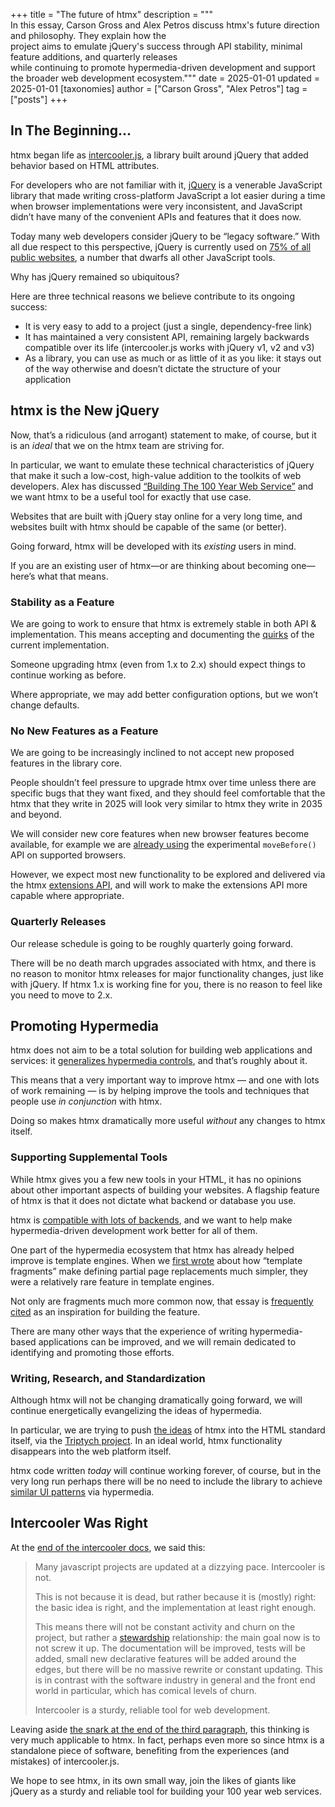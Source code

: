 +++
title = "The future of htmx"
description = """\
  In this essay, Carson Gross and Alex Petros discuss htmx's future direction and philosophy. They explain how the \
  project aims to emulate jQuery's success through API stability, minimal feature additions, and quarterly releases \
  while continuing to promote hypermedia-driven development and support the broader web development ecosystem."""
date = 2025-01-01
updated = 2025-01-01
[taxonomies]
author = ["Carson Gross", "Alex Petros"]
tag = ["posts"]
+++

## In The Beginning...

htmx began life as [intercooler.js](https://intercoolerjs.org), a library built around jQuery that added behavior based
on HTML attributes. 

For developers who are not familiar with it, [jQuery](https://jquery.com/) is a venerable JavaScript
library that made writing cross-platform JavaScript a lot easier during a time when browser implementations were very
inconsistent, and JavaScript didn’t have many of the convenient APIs and features that it does now.

Today many web developers consider jQuery to be “legacy software.” With all due respect to this perspective, jQuery is 
currently used on [75% of all public websites](https://w3techs.com/technologies/overview/javascript_library), a number that dwarfs all other JavaScript tools.

Why has jQuery remained so ubiquitous?

Here are three technical reasons we believe contribute to its ongoing success:

* It is very easy to add to a project (just a single, dependency-free link)
* It has maintained a very consistent API, remaining largely backwards compatible over its life (intercooler.js works
  with jQuery v1, v2 and v3)
* As a library, you can use as much or as little of it as you like: it stays out of the way otherwise and doesn’t
  dictate the structure of your application

## htmx is the New jQuery

Now, that’s a ridiculous (and arrogant) statement to make, of course, but it is an *ideal* that we on the htmx team are
striving for.

In particular, we want to emulate these technical characteristics of jQuery that make it such a low-cost, high-value
addition to the toolkits of web developers. Alex has
discussed [“Building The 100 Year Web Service”](https://www.youtube.com/watch?v=lASLZ9TgXyc) and we want htmx to be a
useful tool for exactly that use case.

Websites that are built with jQuery stay online for a very long time, and websites built with htmx should be capable of
the same (or better).

Going forward, htmx will be developed with its *existing* users in mind.

If you are an existing user of htmx—or are thinking about becoming one—here’s what that means.

### Stability as a Feature

We are going to work to ensure that htmx is extremely stable in both API & implementation. This means accepting and
documenting the [quirks](https://htmx.org/quirks/) of the current implementation.

Someone upgrading htmx (even from 1.x to 2.x) should expect things to continue working as before.

Where appropriate, we may add better configuration options, but we won’t change defaults.

### No New Features as a Feature

We are going to be increasingly inclined to not accept new proposed features in the library core.

People shouldn’t feel pressure to upgrade htmx over time unless there are specific bugs that they want fixed, and they
should feel comfortable that the htmx that they write in 2025 will look very similar to htmx they write in 2035 and
beyond.

We will consider new core features when new browser features become available, for example we
are [already using](https://htmx.org/examples/move-before/) the experimental `moveBefore()` API on supported browsers.

However, we expect most new functionality to be explored and delivered via the
htmx [extensions API](https://htmx.org/extensions/), and will work to make the extensions API more capable where
appropriate.

### Quarterly Releases

Our release schedule is going to be roughly quarterly going forward.

There will be no death march upgrades associated with htmx, and there is no reason to monitor htmx releases for major
functionality changes, just like with jQuery. If htmx 1.x is working fine for you, there is no reason to feel like you
need to move to 2.x.

## Promoting Hypermedia

htmx does not aim to be a total solution for building web applications and services:
it [generalizes hypermedia controls](https://dl.acm.org/doi/pdf/10.1145/3648188.3675127), and that’s roughly about it.

This means that a very important way to improve htmx — and one with lots of work remaining — is by helping improve the tools
and techniques that people use *in conjunction* with htmx.

Doing so makes htmx dramatically more useful _without_ any changes to htmx itself.

### Supporting Supplemental Tools

While htmx gives you a few new tools in your HTML, it has no opinions about other important aspects of building your
websites. A flagship feature of htmx is that it does not dictate what backend or database you use.

htmx is [compatible with lots of backends](https://htmx.org/essays/hypermedia-on-whatever-youd-like/), and we want to
help make hypermedia-driven development work better for all of them.

One part of the hypermedia ecosystem that htmx has already helped improve is template engines. When
we [first wrote](https://htmx.org/essays/template-fragments/) about how “template fragments” make defining partial page
replacements much simpler, they were a relatively rare feature in template engines.

Not only are fragments much more common now, that essay
is [frequently](https://github.com/mitsuhiko/minijinja/issues/260) [cited](https://github.com/sponsfreixes/jinja2-fragments)
as an inspiration for building the feature.

There are many other ways that the experience of writing hypermedia-based applications can be improved, and we will
remain dedicated to identifying and promoting those efforts.

### Writing, Research, and Standardization

Although htmx will not be changing dramatically going forward, we will continue energetically evangelizing the ideas of
hypermedia.

In particular, we are trying to push [the ideas](https://dl.acm.org/doi/pdf/10.1145/3648188.3675127) of htmx into the
HTML standard itself, via the [Triptych project](https://alexanderpetros.com/triptych/). In an ideal world, htmx
functionality disappears into the web platform itself.

htmx code written *today* will continue working forever, of course, but in the very long run perhaps there will be no
need to include the library to achieve [similar UI patterns](https://htmx.org/examples) via hypermedia.

## Intercooler Was Right

At the [end of the intercooler docs](https://intercoolerjs.org/docs#philosophy), we said this:

> Many javascript projects are updated at a dizzying pace. Intercooler is not.
>
> This is not because it is dead, but rather because it is (mostly) right: the basic idea is right, and the implementation
at least right enough.
>
> This means there will not be constant activity and churn on the project, but rather
a [stewardship](https://en.wikipedia.org/wiki/Stewardship_\(theology\)) relationship: the main goal now is to not screw
it up. The documentation will be improved, tests will be added, small new declarative features will be added around the
edges, but there will be no massive rewrite or constant updating. This is in contrast with the software industry in
general and the front end world in particular, which has comical levels of churn.
>
> Intercooler is a sturdy, reliable tool for web development.

Leaving aside [the snark at the end of the third paragraph](https://www.youtube.com/watch?v=zGyAWH5btwY), this thinking
is very much applicable to htmx. In fact, perhaps even more so since htmx is a standalone piece of software, benefiting
from the experiences (and mistakes) of intercooler.js.

We hope to see htmx, in its own small way, join the likes of giants like jQuery as a sturdy and reliable tool for
building your 100 year web services.
